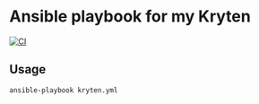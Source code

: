 # Ansible playbook for my Kryten

[![CI](https://github.com/JoeNyland/ansible-kryten-playbook/actions/workflows/ci.yml/badge.svg)](https://github.com/JoeNyland/ansible-kryten-playbook/actions/workflows/ci.yml)

## Usage
```bash
ansible-playbook kryten.yml
```
